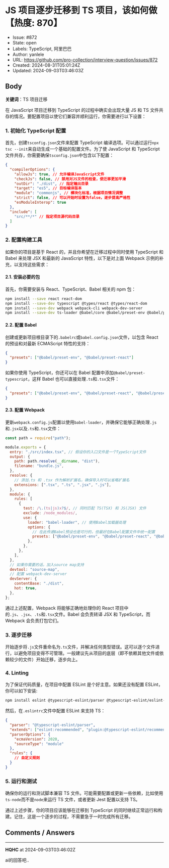 # JS 项目逐步迁移到 TS 项目，该如何做【热度: 870】

- Issue: #872
- State: open
- Labels: TypeScript, 阿里巴巴
- Author: yanlele
- URL: https://github.com/pro-collection/interview-question/issues/872
- Created: 2024-08-31T05:01:24Z
- Updated: 2024-09-03T03:46:03Z

## Body

**关键词**：TS 项目迁移

在 JavaScript 项目迁移到 TypeScript 的过程中确实会出现大量 JS 和 TS 文件共存的情况。要配置项目以使它们兼容并顺利运行，你需要进行以下设置：

### 1. 初始化 TypeScript 配置

首先，创建`tsconfig.json`文件来配置 TypeScript 编译选项。可以通过运行`npx tsc --init`来自动生成一个基础的配置文件。为了使 JavaScript 和 TypeScript 文件共存，你需要确保`tsconfig.json`中包含以下配置：

```json
{
  "compilerOptions": {
    "allowJs": true, // 允许编译JavaScript文件
    "checkJs": false, // 禁用对JS文件的检查，使迁移更加平滑
    "outDir": "./dist", // 指定输出目录
    "target": "es5", // 目标编译版本
    "module": "commonjs", // 模块化标准，根据项目情况调整
    "strict": false, // 可以开始时设置为false，逐步提高严格性
    "esModuleInterop": true
  },
  "include": [
    "src/**/*" // 指定项目源代码目录
  ]
}
```

### 2. 配置构建工具

如果你的项目是基于 React 的，并且你希望在迁移过程中同时使用 TypeScript 和 Babel 来处理 JSX 和最新的 JavaScript 特性，以下是对上面 Webpack 示例的补充，以支持这些需求：

#### 2.1. 安装必要的包

首先，你需要安装与 React、TypeScript、Babel 相关的 npm 包：

```bash
npm install --save react react-dom
npm install --save-dev typescript @types/react @types/react-dom
npm install --save-dev webpack webpack-cli webpack-dev-server
npm install --save-dev ts-loader @babel/core @babel/preset-env @babel/preset-react babel-loader
```

#### 2.2. 配置 Babel

创建或更新项目根目录下的`.babelrc`或`babel.config.json`文件，以包含 React 的预设和对最新 ECMAScript 特性的支持：

```json
{
  "presets": ["@babel/preset-env", "@babel/preset-react"]
}
```

如果你使用 TypeScript，你还可以在 Babel 配置中添加`@babel/preset-typescript`，这样 Babel 也可以直接处理`.ts`和`.tsx`文件：

```json
{
  "presets": ["@babel/preset-env", "@babel/preset-react", "@babel/preset-typescript"]
}
```

#### 2.3. 配置 Webpack

更新`webpack.config.js`配置以使用`babel-loader`，并确保它能够正确处理`.js`和`.jsx`以及`.ts`和`.tsx`文件：

```javascript
const path = require("path");

module.exports = {
  entry: "./src/index.tsx", // 假设你的入口文件是一个TypeScript文件
  output: {
    path: path.resolve(__dirname, "dist"),
    filename: "bundle.js",
  },
  resolve: {
    // 添加.ts 和 .tsx 作为解析扩展名，确保导入时可以省略扩展名
    extensions: [".tsx", ".ts", ".jsx", ".js"],
  },
  module: {
    rules: [
      {
        test: /\.(ts|js)x?$/, // 同时匹配 TS(TSX) 和 JS(JSX) 文件
        exclude: /node_modules/,
        use: {
          loader: "babel-loader", // 使用Babel加载器处理
          options: {
            // 在此传递Babel预设也是可行的，但最好在Babel配置文件中统一配置
            presets: ["@babel/preset-env", "@babel/preset-react", "@babel/preset-typescript"],
          },
        },
      },
    ],
  },
  // 如果你需要的话，加入source map支持
  devtool: "source-map",
  // 配置 webpack-dev-server
  devServer: {
    contentBase: "./dist",
    hot: true,
  },
};
```

通过上述配置，Webpack 将能够正确地处理你的 React 项目中的`.js`、`.jsx`、`.ts`和`.tsx`文件。Babel 会负责转译 JSX 和 TypeScript，而 Webpack 会负责打包它们。

### 3. 逐步迁移

开始逐步将`.js`文件重命名为`.ts`文件，并解决任何类型错误。这可以逐个文件进行，以避免项目变得不可管理。一般建议先从项目的底层（即不依赖其他文件或依赖较少的文件）开始迁移，逐步向上。

### 4. Linting

为了保证代码质量，在项目中配置 ESLint 是个好主意。如果还没有配置 ESLint，你可以如下安装:

```bash
npm install eslint @typescript-eslint/parser @typescript-eslint/eslint-plugin --save-dev
```

然后，在`.eslintrc`文件中配置 ESLint 来支持 TS：

```json
{
  "parser": "@typescript-eslint/parser",
  "extends": ["eslint:recommended", "plugin:@typescript-eslint/recommended"],
  "parserOptions": {
    "ecmaVersion": 2020,
    "sourceType": "module"
  },
  "rules": {
    // 自定义规则
  }
}
```

### 5. 运行和测试

确保你的运行和测试脚本兼容 TS 文件。可能需要配置或更新一些依赖，比如使用`ts-node`而不是`node`来运行 TS 文件，或者更新 Jest 配置以支持 TS。

通过上述步骤，你的项目应该能够在迁移到 TypeScript 的同时继续正常运行和构建。记住，这是一个逐步的过程，不需要急于一时完成所有迁移。


## Comments / Answers

---

**HQHC** at 2024-09-03T03:46:02Z

ai的回答吧..
